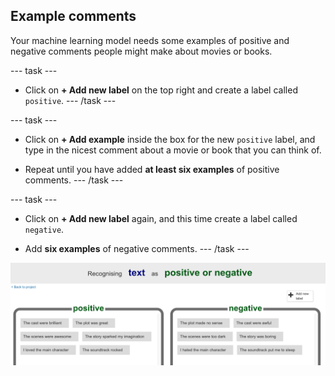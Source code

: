 ## Example comments

Your machine learning model needs some examples of positive and negative comments people might make about movies or books. 

--- task ---
+ Click on **+ Add new label** on the top right and create a label called `positive`.
--- /task ---

--- task ---
+ Click on **+ Add example** inside the box for the new `positive` label, and type in the nicest comment about a movie or book that you can think of. 

+ Repeat until you have added **at least six examples** of positive comments.
--- /task ---

--- task ---
+ Click on **+ Add new label** again, and this time create a label called `negative`.

+ Add **six examples** of negative comments. 
--- /task ---

![Six examples of positive comments: "The cast were brilliant", "The plot was great", "The scenes were awesome", "The story sparked my imagination", "I loved the main character", "The soundtrack rocked" and six examples of negative comments: "The cast were awful", "The plot made no sense", "The scenes were too dark", "The story was boring", "I hated the main character", "The soundtrack put me to sleep".](images/example-messages.png)




